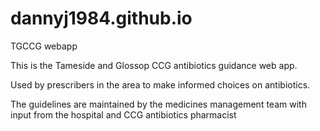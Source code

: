 # dannyj1984.github.io
TGCCG webapp


This is the Tameside and Glossop CCG antibiotics guidance web app.

Used by prescribers in the area to make informed choices on antibiotics.

The guidelines are maintained by the medicines management team with input from the hospital and CCG antibiotics pharmacist
